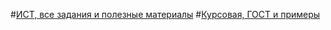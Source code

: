 #[ИСТ, все задания и полезные материалы](https://drive.google.com/drive/folders/1hCQ3cUIrePmDbcHvop7YU0iUKOCXk5RR)
#[Курсовая, ГОСТ и примеры](https://drive.google.com/drive/folders/1L2nVVB2jm_JoFxdwLdpV8nnh6FVtEjEo)